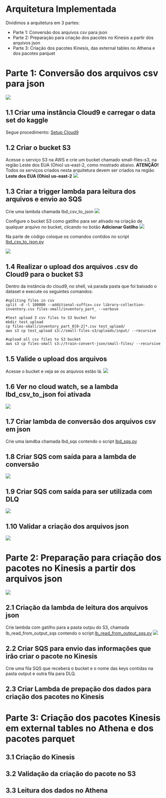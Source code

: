 # Arquitetura Implementada

Dividimos a arquitetura em 3 partes:
* Parte 1: Conversão dos arquivos csv para json
* Parte 2: Preparação para criação dos pacotes no Kinesis a partir dos arquivos json
* Parte 3: Criação dos pacotes Kinesis, das external tables no Athena e dos pacotes parquet

# Parte 1: Conversão dos arquivos csv para json
<img src="https://github.com/HawaiiDataEngineers/SolutionSprint3/blob/main/implementation/solution_sprint_3_architect_part_1.png"></img>
## 1.1 Criar uma instância Cloud9 e carregar o data set do kaggle
Segue procedimento: [Setup Cloud9](https://github.com/HawaiiDataEngineers/SolutionSprint3/blob/main/implementation/cloud9_setup.pdf)

## 1.2 Criar o bucket S3
Acesse o serviço S3 na AWS e crie um bucket chamado small-files-s3, na região Leste dos EUA (Ohio) us-east-2, como mostrado abaixo. **ATENÇÃO!** Todos os serviços criados nesta arquitetura devem ser criados na região **Leste dos EUA (Ohio) us-east-2**
<img src="https://github.com/HawaiiDataEngineers/SolutionSprint3/blob/main/implementation/create_bucket.png"></img>

## 1.3 Criar a trigger lambda para leitura dos arquivos e envio ao SQS
Crie uma lambda chamada lbd_csv_to_json
<img src="https://github.com/HawaiiDataEngineers/SolutionSprint3/blob/main/implementation/create_lamdba.png"></img>

Configure o bucket S3 como gatilho para ser ativado na criação de qualquer arquivo no bucket, clicando no botão **Adicionar Gatilho**
<img src="https://github.com/HawaiiDataEngineers/SolutionSprint3/blob/main/implementation/trigger_config.png"></img>

Na parte de código coloque os comandos contidos no script [lbd_csv_to_json.py](https://github.com/HawaiiDataEngineers/SolutionSprint3/blob/main/implementation/lbd_csv_to_json.py)

<img src="https://github.com/HawaiiDataEngineers/SolutionSprint3/blob/main/implementation/lambda_code.png"></img>

## 1.4 Realizar o upload dos arquivos .csv do Cloud9 para o bucket S3
Dentro da instância do cloud9, no shell, vá parada pasta que foi baixado o dataset e execute os seguintes comandos:
```shell
#spliting files in csv
split -d -l 100000 --additional-suffix=.csv library-collection-inventory.csv files-small/inventory_part_ --verbose 

#test upload 3 csv files to S3 bucket for 
mkdir test_upload
cp files-small/inventory_part_0[0-2]*.csv test_upload/
aws s3 cp test_upload s3://small-files-s3/uploads/input/ --recursive

#upload all csv files to S3 bucket
aws s3 cp files-small s3://train-convert-json/small-files/ --recursive
 ```

## 1.5 Valide o upload dos arquivos
Acesse o bucket e veja se os arquivos estão lá.
<img src="https://github.com/HawaiiDataEngineers/SolutionSprint3/blob/main/implementation/upload_files.png"></img>

## 1.6 Ver  no cloud watch, se a lambda lbd_csv_to_json foi ativada
<img src="https://github.com/HawaiiDataEngineers/SolutionSprint3/blob/main/implementation/cloud_watch_lbd_csv_to_json.png"></img>

## 1.7 Criar lambda de conversão dos arquivos csv em json
Crie uma lamdba chamada lbd_sqs contendo o script [lbd_sqs.py](https://github.com/HawaiiDataEngineers/SolutionSprint3/blob/main/implementation/lbd_sqs.py)

## 1.8 Criar SQS com saída para a lambda de conversão
<img src="https://github.com/HawaiiDataEngineers/SolutionSprint3/blob/main/implementation/sqs_small-files-csv-2.png"></img>

## 1.9 Criar SQS com saída para ser utilizada com DLQ
<img src="https://github.com/HawaiiDataEngineers/SolutionSprint3/blob/main/implementation/sqs_small-files-csv-dlq.png"></img>

## 1.10 Validar a criação dos arquivos json
<img src="https://github.com/HawaiiDataEngineers/SolutionSprint3/blob/main/implementation/output_json.png"></img>

# Parte 2: Preparação para criação dos pacotes no Kinesis a partir dos arquivos json
<img src="https://github.com/HawaiiDataEngineers/SolutionSprint3/blob/main/implementation/solution_sprint_3_architect_part_2.png"></img>
## 2.1 Criação da lambda de leitura dos arquivos json
Crie lambda com gatilho para a pasta outpu do S3, chamada lb_read_from_output_sqs contendo o script [lb_read_from_output_sqs.py](https://github.com/HawaiiDataEngineers/SolutionSprint3/blob/main/implementation/lb_read_from_output_sqs.py)
<img src="https://github.com/HawaiiDataEngineers/SolutionSprint3/blob/main/implementation/lbd_read_from_output_sqs.png"></img>

## 2.2 Criar SQS para envio das informações que irão criar o pacote no Kinesis 
Crie uma fila SQS que receberá o bucket e o nome das keys contidas na pasta output e outra fila para DLQ.

## 2.3 Criar Lambda de prepação dos dados para criação dos pacotes no Kinesis


# Parte 3: Criação dos pacotes Kinesis em external tables no Athena e dos pacotes parquet

## 3.1 Criação do Kinesis

## 3.2 Validação da criação do pacote no S3

## 3.3 Leitura dos dados no Athena




